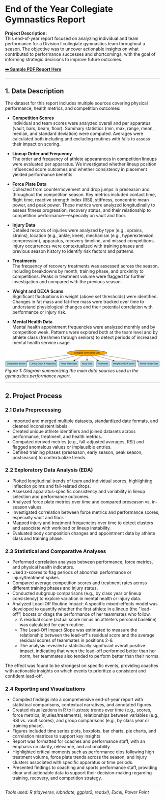 # End of the Year Collegiate Gymnastics Report

**Project Description:**  
This end-of-year report focused on analyzing individual and team performance for a Division I collegiate gymnastics team throughout a season. The objective was to uncover actionable insights on what contributed to performance successes and shortcomings, with the goal of informing strategic decisions to improve future outcomes.

**[➡️ Sample PDF Report Here](images/Gymnastics/gym_pp.pdf)**

---

## 1. Data Description

The dataset for this report includes multiple sources covering physical performance, health metrics, and competition outcomes:

- **Competition Scores**  
  Individual and team scores were analyzed overall and per apparatus (vault, bars, beam, floor). Summary statistics (min, max, range, mean, median, and standard deviation) were computed. Averages were calculated both including and excluding routines with falls to assess their impact on scoring.

- **Lineup Order and Frequency**  
  The order and frequency of athlete appearances in competition lineups were evaluated per apparatus. We investigated whether lineup position influenced score outcomes and whether consistency in placement yielded performance benefits.

- **Force Plate Data**  
  Collected from countermovement and drop jumps in preseason and throughout the competition season. Key metrics included contact time, flight time, reactive strength index (RSI), stiffness, concentric mean power, and peak power. These metrics were analyzed longitudinally to assess fitness progression, recovery status, and their relationship to competition performance—especially on vault and floor.

- **Injury Data**  
  Detailed records of injuries were analyzed by type (e.g., sprains, strains), location (e.g., ankle, knee), mechanism (e.g., hyperextension, compression), apparatus, recovery timeline, and missed competitions. Injury occurrences were contextualized with training phases and previous season history to identify risk factors and patterns.

- **Treatments**  
  The frequency of recovery treatments was assessed across the season, including breakdowns by month, training phase, and proximity to competitions. Peaks in treatment volume were flagged for further investigation and compared with the previous season.

- **Weight and DEXA Scans**  
  Significant fluctuations in weight (above set thresholds) were identified. Changes in fat mass and fat-free mass were tracked over time to understand physiological changes and their potential correlation with performance or injury risk.

- **Mental Health Data**  
  Mental health appointment frequencies were analyzed monthly and by competition week. Patterns were explored both at the team level and by athlete class (freshmen through seniors) to detect periods of increased mental health service usage.


![Figure 1: Overview of Data Sources](images/Gymnastics/data_sources_diagram.svg)
*Figure 1: Diagram summarizing the main data sources used in the gymnastics performance report.*

---

## 2. Project Process

### 2.1 Data Preprocessing

- Imported and merged multiple datasets, standardized date formats, and cleaned inconsistent labels.
- Created unique athlete identifiers and joined datasets across performance, treatment, and health metrics.
- Computed derived metrics (e.g., fall-adjusted averages, RSI) and flagged anomalous values or implausible entries.
- Defined training phases (preseason, early season, peak season, postseason) to contextualize trends.

### 2.2 Exploratory Data Analysis (EDA)

- Plotted longitudinal trends of team and individual scores, highlighting inflection points and fall-related drops.
- Assessed apparatus-specific consistency and variability in lineup selection and performance outcomes.
- Analyzed force plate metrics over time and compared preseason vs. in-season values.
- Investigated correlation between force metrics and performance scores, especially vault and floor.
- Mapped injury and treatment frequencies over time to detect clusters and associate with workload or lineup instability.
- Evaluated body composition changes and appointment data by athlete class and training phase.

### 2.3 Statistical and Comparative Analyses

- Performed correlation analyses between performance, force metrics, and physical health indicators.
- Used z-scores to flag periods of abnormal performance or injury/treatment spikes.
- Compared average competition scores and treatment rates across different training phases and injury status.
- Conducted subgroup comparisons (e.g., by class year or lineup consistency) to explore variation in mental health or injury data.
- Analyzed Lead-Off Routine Impact: A specific mixed-effects model was developed to quantify whether the first athlete in a lineup (the "lead-off") boosts or drags the performance of her teammates who follow.
  - A residual score (actual score minus an athlete's personal baseline) was calculated for each routine.
  - The Lead-Off Impact Slope was estimated to measure the relationship between the lead-off's residual score and the average residual scores of teammates in positions 2-6.
  - The analysis revealed a statistically significant overall positive impact, indicating that when the lead-off performed better than her norm, her teammates also tended to perform better than their norms.

The effect was found to be strongest on specific events, providing coaches with actionable insights on which events to prioritize a consistent and confident lead-off.

### 2.4 Reporting and Visualizations

- Compiled findings into a comprehensive end-of-year report with statistical comparisons, contextual narratives, and annotated figures.
- Created visualizations in R to illustrate trends over time (e.g., scores, force metrics, injuries/treatments), relationships between variables (e.g., RSI vs. vault scores), and group comparisons (e.g., by class year or training phase).
- Figures included time series plots, boxplots, bar charts, pie charts, and correlation matrices to support key insights.
- Report was formatted for coaches and performance staff, with an emphasis on clarity, relevance, and actionability.
- Highlighted critical moments such as performance dips following high treatment volume, force plate trends across the season, and injury clusters associated with specific apparatus or time periods.
- Presented findings to coaching and sports performance staff, providing clear and actionable data to support their decision-making regarding training, recovery, and competition strategy.

---

*Tools used: R (tidyverse, lubridate, ggplot2, readxl), Excel, Power Point*

